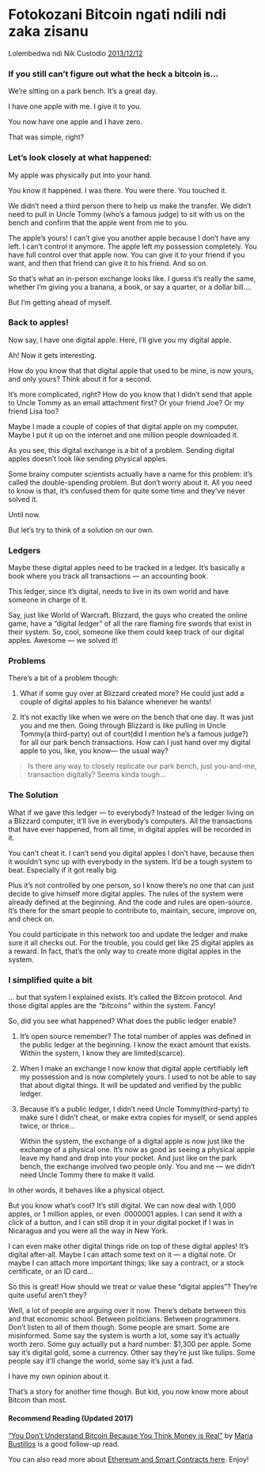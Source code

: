 # Fotokozani Bitcoin ngati ndili ndi zaka zisanu

Lolembedwa ndi Nik Custodio [2013/12/12](https://www.freecodecamp.org/news/explain-bitcoin-like-im-five-73b4257ac833/)

<LanguageDropdown/>

### If you still can’t figure out what the heck a bitcoin is…

We’re sitting on a park bench. It’s a great day.

I have one apple with me. I give it to you.

You now have one apple and I have zero.

That was simple, right?

### Let’s look closely at what happened:

My apple was physically put into your hand.

You know it happened. I was there. You were there. You touched it.

We didn’t need a third person there to help us make the transfer. We didn’t need to pull in Uncle Tommy (who’s a famous judge) to sit with us on the bench and confirm that the apple went from me to you.

The apple’s yours! I can’t give you another apple because I don’t have any left. I can’t control it anymore. The apple left my possession completely. You have full control over that apple now. You can give it to your friend if you want, and then that friend can give it to his friend. And so on.

So that’s what an in-person exchange looks like. I guess it’s really the same, whether I’m giving you a banana, a book, or say a quarter, or a dollar bill….

But I’m getting ahead of myself.

### Back to apples!

Now say, I have one digital apple. Here, I’ll give you my digital apple.

Ah! Now it gets interesting.

How do you know that that digital apple that used to be mine, is now yours, and only yours? Think about it for a second.

It’s more complicated, right? How do you know that I didn’t send that apple to Uncle Tommy as an email attachment first? Or your friend Joe? Or my friend Lisa too?

Maybe I made a couple of copies of that digital apple on my computer. Maybe I put it up on the internet and one million people downloaded it.

As you see, this digital exchange is a bit of a problem. Sending digital apples doesn’t look like sending physical apples.

Some brainy computer scientists actually have a name for this problem: it’s called the double-spending problem. But don’t worry about it. All you need to know is that, it’s confused them for quite some time and they’ve never solved it.

Until now.

But let’s try to think of a solution on our own.

### Ledgers

Maybe these digital apples need to be tracked in a ledger. It’s basically a book where you track all transactions — an accounting book.

This ledger, since it’s digital, needs to live in its own world and have someone in charge of it.

Say, just like World of Warcraft. Blizzard, the guys who created the online game, have a “digital ledger” of all the rare flaming fire swords that exist in their system. So, cool, someone like them could keep track of our digital apples. Awesome — we solved it!

### Problems

There’s a bit of a problem though:

1) What if some guy over at Blizzard created more? He could just add a couple of digital apples to his balance whenever he wants!

2) It’s not exactly like when we were on the bench that one day. It was just you and me then. Going through Blizzard is like pulling in Uncle Tommy(a third-party) out of court(did I mention he’s a famous judge?) for all our park bench transactions. How can I just hand over my digital apple to you, like, you know— the usual way?

> Is there any way to closely replicate our park bench, just you-and-me, transaction digitally? Seems kinda tough…

### The Solution

What if we gave this ledger — to everybody? Instead of the ledger living on a Blizzard computer, it’ll live in everybody’s computers. All the transactions that have ever happened, from all time, in digital apples will be recorded in it.

You can’t cheat it. I can’t send you digital apples I don’t have, because then it wouldn’t sync up with everybody in the system. It’d be a tough system to beat. Especially if it got really big.

Plus it’s not controlled by one person, so I know there’s no one that can just decide to give himself more digital apples. The rules of the system were already defined at the beginning. And the code and rules are open-source. It’s there for the smart people to contribute to, maintain, secure, improve on, and check on.

You could participate in this network too and update the ledger and make sure it all checks out. For the trouble, you could get like 25 digital apples as a reward. In fact, that’s the only way to create more digital apples in the system.

### I simplified quite a bit

… but that system I explained exists. It’s called the Bitcoin protocol. And those digital apples are the *“bitcoins”* within the system. Fancy!

So, did you see what happened? What does the public ledger enable?

1) It’s open source remember? The total number of apples was defined in the public ledger at the beginning. I know the exact amount that exists. Within the system, I know they are limited(scarce).

2) When I make an exchange I now know that digital apple certifiably left my possession and is now completely yours. I used to not be able to say that about digital things. It will be updated and verified by the public ledger.

3) Because it’s a public ledger, I didn’t need Uncle Tommy(third-party) to make sure I didn’t cheat, or make extra copies for myself, or send apples twice, or thrice…

    Within the system, the exchange of a digital apple is now just like the exchange of a physical one. It’s now as good as seeing a physical apple leave my hand and drop into your pocket. And just like on the park bench, the exchange involved two people only. You and me — we didn’t need Uncle Tommy there to make it valid.

In other words, it behaves like a physical object.

But you know what’s cool? It’s still digital. We can now deal with 1,000 apples, or 1 million apples, or even .0000001 apples. I can send it with a click of a button, and I can still drop it in your digital pocket if I was in Nicaragua and you were all the way in New York.

I can even make other digital things ride on top of these digital apples! It’s digital after-all. Maybe I can attach some text on it — a digital note. Or maybe I can attach more important things; like say a contract, or a stock certificate, or an ID card…

So this is great! How should we treat or value these “digital apples”? They’re quite useful aren’t they?

Well, a lot of people are arguing over it now. There’s debate between this and that economic school. Between politicians. Between programmers. Don’t listen to all of them though. Some people are smart. Some are misinformed. Some say the system is worth a lot, some say it’s actually worth zero. Some guy actually put a hard number: $1,300 per apple. Some say it’s digital gold, some a currency. Other say they’re just like tulips. Some people say it’ll change the world, some say it’s just a fad.

I have my own opinion about it.

That’s a story for another time though. But kid, you now know more about Bitcoin than most.

#### Recommend Reading (Updated 2017)

[“You Don’t Understand Bitcoin Because You Think Money is Real”](https://medium.com/@mariabustillos/you-dont-understand-bitcoin-because-you-think-money-is-real-5aef45b8e952?source=linkShare-2d6f142ff3cc-1512362100) by [Maria Bustillos](https://www.freecodecamp.org/news/explain-bitcoin-like-im-five-73b4257ac833/undefined) is a good follow-up read.

You can also read more about [Ethereum and Smart Contracts here](https://medium.freecodecamp.org/smart-contracts-for-dummies-a1ba1e0b9575?source=linkShare-2d6f142ff3cc-1512086124). Enjoy!